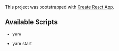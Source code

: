 This project was bootstrapped with [Create React App](https://github.com/facebookincubator/create-react-app).


## Available Scripts

- yarn

- yarn start

